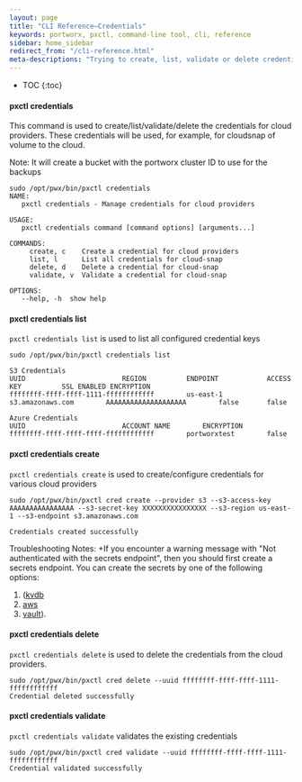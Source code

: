 ```yaml
---
layout: page
title: "CLI Reference–Credentials"
keywords: portworx, pxctl, command-line tool, cli, reference
sidebar: home_sidebar
redirect_from: "/cli-reference.html"
meta-descriptions: "Trying to create, list, validate or delete credentials for cloud providers? Follow this step-by-step tutorial from Portworx!"
---
```


* TOC
{:toc}

#### pxctl credentials
This command is used to create/list/validate/delete the credentials for cloud providers. These credentials will be used, for example, for cloudsnap of volume to the cloud.

Note: It will create a bucket with the portworx cluster ID to use for the backups
```
sudo /opt/pwx/bin/pxctl credentials
NAME:
   pxctl credentials - Manage credentials for cloud providers

USAGE:
   pxctl credentials command [command options] [arguments...]

COMMANDS:
     create, c    Create a credential for cloud providers
     list, l      List all credentials for cloud-snap
     delete, d    Delete a credential for cloud-snap
     validate, v  Validate a credential for cloud-snap

OPTIONS:
   --help, -h  show help
```

#### pxctl credentials list
`pxctl credentials list` is used to list all configured credential keys
```
sudo /opt/pwx/bin/pxctl credentials list

S3 Credentials
UUID						REGION			ENDPOINT			ACCESS KEY			SSL ENABLED	ENCRYPTION
ffffffff-ffff-ffff-1111-ffffffffffff		us-east-1		s3.amazonaws.com		AAAAAAAAAAAAAAAAAAAA		false		false

Azure Credentials
UUID						ACCOUNT NAME		ENCRYPTION
ffffffff-ffff-ffff-ffff-ffffffffffff		portworxtest		false
```

#### pxctl credentials create
`pxctl credentials create` is used to create/configure credentials for various cloud providers
```
sudo /opt/pwx/bin/pxctl cred create --provider s3 --s3-access-key AAAAAAAAAAAAAAAA --s3-secret-key XXXXXXXXXXXXXXXX --s3-region us-east-1 --s3-endpoint s3.amazonaws.com

Credentials created successfully
```
Troubleshooting Notes: 
+If you encounter a warning message with "Not authenticated with the secrets endpoint", then you should first create a secrets endpoint. You can create the secrets by one of the following options:
1)  ([kvdb](https://docs.portworx.com/secrets/portworx-with-kvdb.html)
2) [aws](https://docs.portworx.com/secrets/portworx-with-aws-kms.html)
3) [vault](https://docs.portworx.com/secrets/portworx-with-vault.html)). 


#### pxctl credentials delete
`pxctl credentials delete` is used to delete the credentials from the cloud providers.
```
sudo /opt/pwx/bin/pxctl cred delete --uuid ffffffff-ffff-ffff-1111-ffffffffffff
Credential deleted successfully
```

#### pxctl credentials validate
`pxctl credentials validate` validates the existing credentials
```
sudo /opt/pwx/bin/pxctl cred validate --uuid ffffffff-ffff-ffff-1111-ffffffffffff
Credential validated successfully
```
